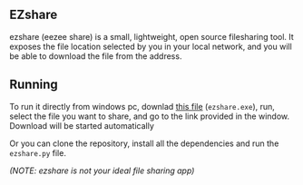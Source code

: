 ## EZshare
ezshare (eezee share) is a small, lightweight, open source filesharing tool. It exposes the file location selected by you in your local network, and you will be able to download the file from the address.

## Running
To run it directly from windows pc, downlad [this file](https://mega.nz/file/t1AxxIZD#R0d1qown9iqog0je-16uyJGn543fqvI3I9021H--FxI) (```ezshare.exe```), run, select the file you want to share, and go to the link provided in the window. Download will be started automatically

Or you can clone the repository, install all the dependencies and run the ```ezshare.py``` file.

*(NOTE: ezshare is not your ideal file sharing app)*